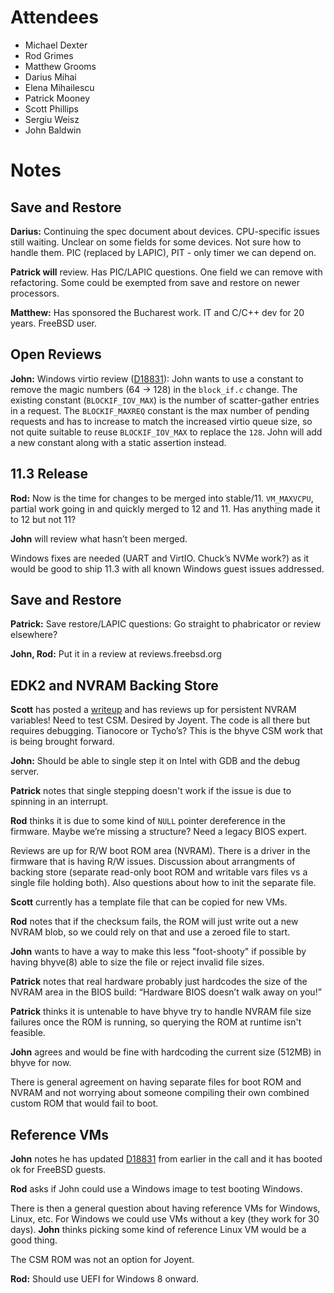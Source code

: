 # Attendees

- Michael Dexter
- Rod Grimes
- Matthew Grooms
- Darius Mihai
- Elena Mihailescu
- Patrick Mooney
- Scott Phillips
- Sergiu Weisz
- John Baldwin

# Notes

## Save and Restore

**Darius:** Continuing the spec document about devices.  CPU-specific
issues still waiting.  Unclear on some fields for some devices.  Not
sure how to handle them.  PIC (replaced by LAPIC), PIT - only timer we
can depend on.

**Patrick will** review.  Has PIC/LAPIC questions.  One field we can
remove with refactoring.  Some could be exempted from save and restore
on newer processors.

**Matthew:** Has sponsored the Bucharest work.  IT and C/C++ dev for
20 years.  FreeBSD user.

## Open Reviews

**John:** Windows virtio review
([D18831](https://reviews.freebsd.org/D18831)): John wants to use a
constant to remove the magic numbers (64 -> 128) in the `block_if.c`
change.  The existing constant (`BLOCKIF_IOV_MAX`) is the number of
scatter-gather entries in a request.  The `BLOCKIF_MAXREQ` constant is
the max number of pending requests and has to increase to match the
increased virtio queue size, so not quite suitable to reuse
`BLOCKIF_IOV_MAX` to replace the `128`.  John will add a new constant
along with a static assertion instead.

## 11.3 Release

**Rod:** Now is the time for changes to be merged into stable/11.
`VM_MAXVCPU`, partial work going in and quickly merged to 12 and 11.
Has anything made it to 12 but not 11?

**John** will review what hasn’t been merged.

Windows fixes are needed (UART and VirtIO. Chuck’s NVMe work?) as it
would be good to ship 11.3 with all known Windows guest issues
addressed.

## Save and Restore

**Patrick:** Save restore/LAPIC questions: Go straight to phabricator
or review elsewhere?

**John, Rod:** Put it in a review at reviews.freebsd.org

## EDK2 and NVRAM Backing Store

**Scott** has posted a
[writeup](http://scott.ph/2019/04/bhyve-uefi-http-boot) and has
reviews up for persistent NVRAM variables!  Need to test CSM.  Desired
by Joyent.  The code is all there but requires debugging.  Tianocore
or Tycho’s?  This is the bhyve CSM work that is being brought forward.

**John:** Should be able to single step it on Intel with GDB and the
debug server.

**Patrick** notes that single stepping doesn't work if the issue is
due to spinning in an interrupt.

**Rod** thinks it is due to some kind of `NULL` pointer dereference in
the firmware.  Maybe we’re missing a structure?  Need a legacy BIOS
expert.

Reviews are up for R/W boot ROM area (NVRAM).  There is a driver in
the firmware that is having R/W issues.  Discussion about arrangments
of backing store (separate read-only boot ROM and writable vars files
vs a single file holding both).  Also questions about how to init the
separate file.

**Scott** currently has a template file that can be copied
for new VMs.

**Rod** notes that if the checksum fails, the ROM will
just write out a new NVRAM blob, so we could rely on that and use a
zeroed file to start.

**John** wants to have a way to make this less
"foot-shooty" if possible by having bhyve(8) able to size the file or
reject invalid file sizes.

**Patrick** notes that real hardware probably just hardcodes the size
of the NVRAM area in the BIOS build: “Hardware BIOS doesn’t walk away
on you!”

**Patrick** thinks it is untenable to have bhyve try to handle NVRAM
file size failures once the ROM is running, so querying the ROM at
runtime isn't feasible.

**John** agrees and would be fine with hardcoding the current size
(512MB) in bhyve for now.

There is general agreement on having separate files for boot ROM and
NVRAM and not worrying about someone compiling their own combined
custom ROM that would fail to boot.

## Reference VMs

**John** notes he has updated
[D18831](https://reviews.freebsd.org/D18831) from earlier in the call
and it has booted ok for FreeBSD guests.

**Rod** asks if John could use a Windows image to test booting
Windows.

There is then a general question about having reference VMs for
Windows, Linux, etc.  For Windows we could use VMs without a key (they
work for 30 days).  **John** thinks picking some kind of reference
Linux VM would be a good thing.

The CSM ROM was not an option for Joyent.

**Rod:** Should use UEFI for Windows 8 onward.
